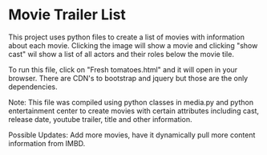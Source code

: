 # Movie Trailer List 
This project uses python files to create a list of movies with information about each movie. Clicking the image will show a movie and clicking "show cast" wil show a list of all actors and their roles below the movie tile.

To run this file, click on "Fresh tomatoes.html" and it will open in your browser.
There are CDN's to bootstrap and jquery but those are the only dependencies.

Note:
This file was compiled using python classes in media.py and python entertainment center to create movies with certain attributes including cast, release date, youtube trailer, title and other information.

Possible Updates:
Add more movies, have it dynamically pull more content information from IMBD.